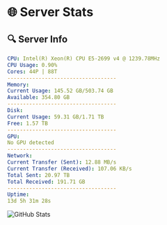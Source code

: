 # 🌐 Server Stats
## 🔍 Server Info
```yaml
CPU: Intel(R) Xeon(R) CPU E5-2699 v4 @ 1239.78MHz
CPU Usage: 0.90%
Cores: 44P | 88T
-----------------------------------
Memory:
Current Usage: 145.52 GB/503.74 GB
Available: 354.80 GB
-----------------------------------
Disk:
Current Usage: 59.31 GB/1.71 TB
Free: 1.57 TB
-----------------------------------
GPU:
No GPU detected
-----------------------------------
Network:
Current Transfer (Sent): 12.88 MB/s
Current Transfer (Received): 107.06 KB/s
Total Sent: 20.97 TB
Total Received: 191.71 GB
-----------------------------------
Uptime:
13d 5h 31m 28s
```
![GitHub Stats](https://img.shields.io/badge/Updated-2025-03-21_02:54:17-blue)